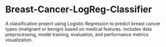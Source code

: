 # Breast-Cancer-LogReg-Classifier
A classification project using Logistic Regression to predict breast cancer types (malignant or benign) based on medical features. Includes data preprocessing, model training, evaluation, and performance metrics visualization.
